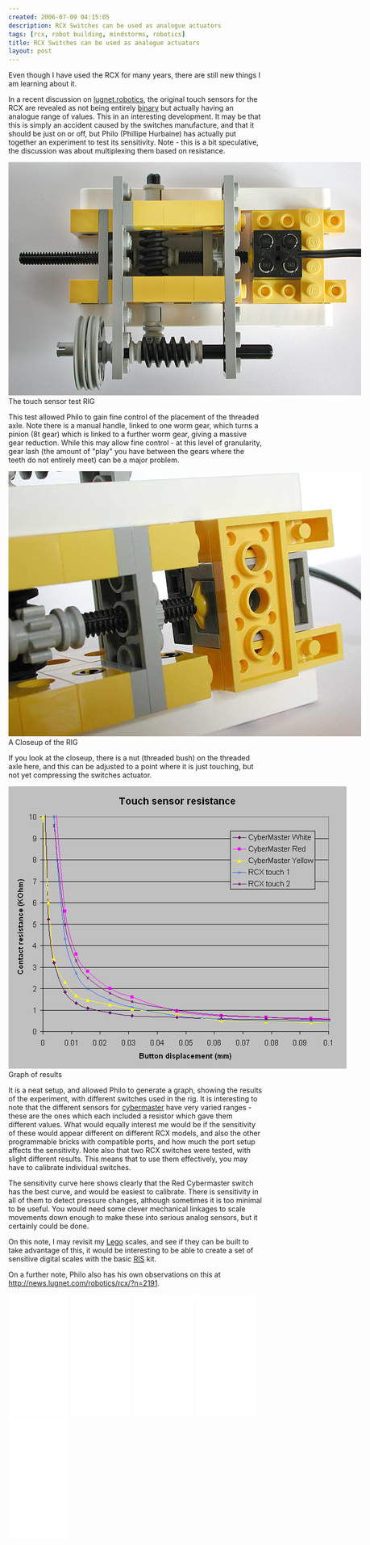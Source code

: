 ```yaml
---
created: 2006-07-09 04:15:05
description: RCX Switches can be used as analogue actuators
tags: [rcx, robot building, mindstorms, robotics]
title: RCX Switches can be used as analogue actuators
layout: post
---
```

Even though I have used the RCX for many years, there are still new things I am learning about it.

In a recent discussion on [lugnet.robotics](http://news.lugnet.com/robotics), the original touch sensors for the RCX are revealed as not being entirely [binary](/wiki/binary.html "The storage method for digital information") but actually having an analogue range of values. This in an interesting development. It may be that this is simply an accident caused by the switches manufacture, and that it should be just on or off, but Philo (Phillipe Hurbaine) has actually put together an experiment to test its sensitivity. Note - this is a bit speculative, the discussion was about multiplexing them based on resistance.

<div style=" width:702px;">
  <a href="http://www.brickshelf.com/cgi-bin/gallery.cgi?i=514060" title="The touch sensor test RIG">
   <img alt="The touch sensor test RIG" src="/galleries/2006-02-24-rcx-switches-used-analog/touchtest1.jpg" title="The touch sensor test RIG"/></a>
  <div class="mini" style="width:700px;">
   <div class="thumbcaption">The touch sensor test RIG</div>
  </div>
</div>

This test allowed Philo to gain fine control of the placement of the threaded axle. Note there is a manual handle, linked to one worm gear, which turns a pinion (8t gear) which is linked to a further worm gear, giving a massive gear reduction. While this may allow fine control - at this level of granularity, gear lash (the amount of "play" you have between the gears where the teeth do not entirely meet) can be a major problem.

<div style=" width:702px;">
  <a href="http://www.brickshelf.com/cgi-bin/gallery.cgi?i=514058" title="A Closeup of the RIG">
   <img alt="A Closeup of the RIG" src="/galleries/2006-02-24-rcx-switches-used-analog/touchtest2.jpg" title="A Closeup of the RIG"/></a>
  <div class="mini" style="width:700px;">
   <div class="thumbcaption">A Closeup of the RIG</div>
  </div>
 </div>

If you look at the closeup, there is a nut (threaded bush) on the threaded axle here, and this can be adjusted to a point where it is just touching, but not yet compressing the switches actuator.

<div style=" width:673px;">
  <a href="http://www.brickshelf.com/cgi-bin/gallery.cgi?i=514059" title="Graph of results">
   <img alt="Graph of results" src="/galleries/2006-02-24-rcx-switches-used-analog/resist_vs_displ.gif" title="Graph of results"/>
  </a>
  <div class="mini" style="width:671px;">
   <div class="thumbcaption">Graph of results</div>
  </div>
 </div>

It is a neat setup, and allowed Philo to generate a graph, showing the results of the experiment, with different switches used in the rig. It is interesting to note that the different sensors for [cybermaster](/wiki/cybermaster.html "CyberMaster") have very varied ranges - these are the ones which each included a resistor which gave them different values. What would equally interest me would be if the sensitivity of these would appear different on different RCX models, and also the other programmable bricks with compatible ports, and how much the port setup affects the sensitivity. Note also that two RCX switches were tested, with slight different results. This means that to use them effectively, you may have to calibrate individual switches.

The sensitivity curve here shows clearly that the Red Cybermaster switch has the best curve, and would be easiest to calibrate. There is sensitivity in all of them to detect pressure changes, although sometimes it is too minimal to be useful. You would need some clever mechanical linkages to scale movements down enough to make these into serious analog sensors, but it certainly could be done.

On this note, I may revisit my [Lego](/wiki/lego.html "The best known construction toy") scales, and see if they can be built to take advantage of this, it would be interesting to be able to create a set of sensitive digital scales with the basic [RIS](/wiki/ris.html "The Lego Robotic Invention System") kit.

On a further note, Philo also has his own observations on this at <http://news.lugnet.com/robotics/rcx/?n=2191>.

<iframe style="width:120px;height:240px;" marginwidth="0" marginheight="0" scrolling="no" frameborder="0" src="//ws-eu.amazon-adsystem.com/widgets/q?ServiceVersion=20070822&OneJS=1&Operation=GetAdHtml&MarketPlace=GB&source=ss&ref=as_ss_li_til&ad_type=product_link&tracking_id=orionrobots-21&marketplace=amazon&region=GB&placement=B00BMKLVJ6&asins=B00BMKLVJ6&linkId=790d5f97e58d0e79ecb2fbe1b24a3108&show_border=true&link_opens_in_new_window=true"></iframe>

<iframe style="width:120px;height:240px;" marginwidth="0" marginheight="0" scrolling="no" frameborder="0" src="//ws-eu.amazon-adsystem.com/widgets/q?ServiceVersion=20070822&OneJS=1&Operation=GetAdHtml&MarketPlace=GB&source=ss&ref=as_ss_li_til&ad_type=product_link&tracking_id=orionrobots-21&marketplace=amazon&region=GB&placement=B06X6GN2VQ&asins=B06X6GN2VQ&linkId=30c9cae2e37f39c501ee1fde586c6579&show_border=true&link_opens_in_new_window=true"></iframe>

<iframe style="width:120px;height:240px;" marginwidth="0" marginheight="0" scrolling="no" frameborder="0" src="//ws-eu.amazon-adsystem.com/widgets/q?ServiceVersion=20070822&OneJS=1&Operation=GetAdHtml&MarketPlace=GB&source=ss&ref=as_ss_li_til&ad_type=product_link&tracking_id=orionrobots-21&marketplace=amazon&region=GB&placement=B01D8KOZF4&asins=B01D8KOZF4&linkId=5e31910339bc64587ceb3fdaddcf90bd&show_border=true&link_opens_in_new_window=true"></iframe>

<iframe style="width:120px;height:240px;" marginwidth="0" marginheight="0" scrolling="no" frameborder="0" src="//ws-eu.amazon-adsystem.com/widgets/q?ServiceVersion=20070822&OneJS=1&Operation=GetAdHtml&MarketPlace=GB&source=ss&ref=as_ss_li_til&ad_type=product_link&tracking_id=orionrobots-21&marketplace=amazon&region=GB&placement=B01G8WUGWU&asins=B01G8WUGWU&linkId=b0177f40a45270bc688ad07eb216b729&show_border=true&link_opens_in_new_window=true"></iframe>

<iframe style="width:120px;height:240px;" marginwidth="0" marginheight="0" scrolling="no" frameborder="0" src="//ws-eu.amazon-adsystem.com/widgets/q?ServiceVersion=20070822&OneJS=1&Operation=GetAdHtml&MarketPlace=GB&source=ss&ref=as_ss_li_til&ad_type=product_link&tracking_id=orionrobots-21&marketplace=amazon&region=GB&placement=B075FJ767N&asins=B075FJ767N&linkId=d90845f0e292e3bd66ee9a8955f85ce5&show_border=true&link_opens_in_new_window=true"></iframe>